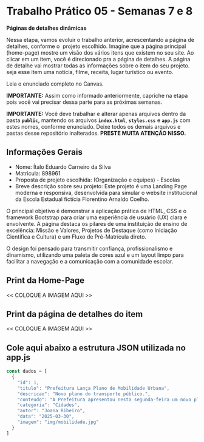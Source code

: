 # Trabalho Prático 05 - Semanas 7 e 8

**Páginas de detalhes dinâmicas**

Nessa etapa, vamos evoluir o trabalho anterior, acrescentando a página de detalhes, conforme o  projeto escolhido. Imagine que a página principal (home-page) mostre um visão dos vários itens que existem no seu site. Ao clicar em um item, você é direcionado pra a página de detalhes. A página de detalhe vai mostrar todas as informações sobre o item do seu projeto. seja esse item uma notícia, filme, receita, lugar turístico ou evento.

Leia o enunciado completo no Canvas. 

**IMPORTANTE:** Assim como informado anteriormente, capriche na etapa pois você vai precisar dessa parte para as próximas semanas. 

**IMPORTANTE:** Você deve trabalhar e alterar apenas arquivos dentro da pasta **`public`,** mantendo os arquivos **`index.html`**, **`styles.css`** e **`app.js`** com estes nomes, conforme enunciado. Deixe todos os demais arquivos e pastas desse repositório inalterados. **PRESTE MUITA ATENÇÃO NISSO.**

## Informações Gerais

- Nome: Ítalo Eduardo Carneiro da Silva
- Matricula: 898961
- Proposta de projeto escolhida: (Organização e equipes) - Escolas
- Breve descrição sobre seu projeto: Este projeto é uma Landing Page  moderna e responsiva, desenvolvida para simular o website institucional da Escola Estadual fictícia Florentino Arnaldo Coelho.

O principal objetivo é demonstrar a aplicação prática de HTML, CSS e o framework Bootstrap para criar uma experiência de usuário (UX) clara e envolvente. A página destaca os pilares de uma instituição de ensino de excelência: Missão e Valores, Projetos de Destaque (como Iniciação Científica e Cultura) e um Fluxo de Pré-Matrícula direto.

O design foi pensado para transmitir confiança, profissionalismo e dinamismo, utilizando uma paleta de cores azul e um layout limpo para facilitar a navegação e a comunicação com a comunidade escolar.

## Print da Home-Page

<<  COLOQUE A IMAGEM AQUI >>

## Print da página de detalhes do item

<<  COLOQUE A IMAGEM AQUI >>

## Cole aqui abaixo a estrutura JSON utilizada no app.js

```javascript
const dados = [
  {
    "id": 1,
    "titulo": "Prefeitura Lança Plano de Mobilidade Urbana",
    "descricao": "Novo plano do transporte público.",
    "conteudo": "A Prefeitura apresentou nesta segunda-feira um novo plano de mobilidade urbana.",
    "categoria": "Cidades",
    "autor": "Joana Ribeiro",
    "data": "2025-03-30",
    "imagem": "img/mobilidade.jpg"
  }
]
```
